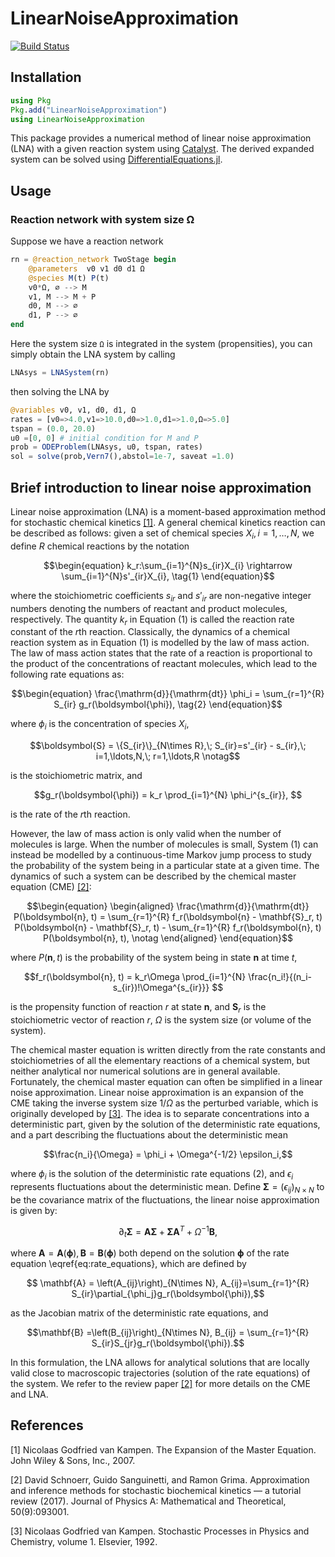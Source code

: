 # LinearNoiseApproximation

[![Build Status](https://github.com/palmtree2013/LinearNoiseApproximation.jl/actions/workflows/CI.yml/badge.svg?branch=main)](https://github.com/palmtree2013/LinearNoiseApproximation.jl/actions/workflows/CI.yml?query=branch%3Amain)


## Installation
```julia
using Pkg
Pkg.add("LinearNoiseApproximation")
using LinearNoiseApproximation
```
This package provides a numerical method of linear noise approximation (LNA) with a given reaction system using [Catalyst](https://github.com/SciML/Catalyst.jl). The derived expanded system can be solved using [DifferentialEquations.jl](https://github.com/JuliaDiffEq/DifferentialEquations.jl).

## Usage
### Reaction network with system size Ω

Suppose we have a reaction network

```julia
rn = @reaction_network TwoStage begin
    @parameters  v0 v1 d0 d1 Ω
    @species M(t) P(t)
    v0*Ω, ∅ --> M
    v1, M --> M + P
    d0, M --> ∅
    d1, P --> ∅
end
```
Here the system size `Ω` is integrated in the system (propensities), you can simply obtain the LNA system by calling
```julia
LNAsys = LNASystem(rn)
```
then solving the LNA by
```julia
@variables v0, v1, d0, d1, Ω
rates = [v0=>4.0,v1=>10.0,d0=>1.0,d1=>1.0,Ω=>5.0]
tspan = (0.0, 20.0)
u0 =[0, 0] # initial condition for M and P
prob = ODEProblem(LNAsys, u0, tspan, rates)
sol = solve(prob,Vern7(),abstol=1e-7, saveat =1.0)
```
## Brief introduction to linear noise approximation
Linear noise approximation (LNA) is a moment-based approximation method for stochastic chemical kinetics [[1]](#1). A general chemical kinetics reaction can be described as follows: given a set of chemical species $X_{i}, i = 1, \ldots, N$, we define $R$ chemical reactions by the notation
```math
\begin{equation}
        k_r:\sum_{i=1}^{N}s_{ir}X_{i} \rightarrow \sum_{i=1}^{N}s'_{ir}X_{i}, \tag{1}
\end{equation}
```
where the stoichiometric coefficients $s_{ir}$ and $s'_{ir}$ are non-negative integer numbers denoting the numbers of reactant and product molecules, respectively. The quantity $k_r$ in Equation (1) is called the reaction rate constant of the $r$th reaction. Classically, the dynamics of a chemical reaction system as in Equation (1) is modelled by the law of mass action. The law of mass action states that the rate of a reaction is proportional to the product of the concentrations of reactant molecules, which lead to the following rate equations as:
```math
\begin{equation}
    \frac{\mathrm{d}}{\mathrm{dt}} \phi_i = \sum_{r=1}^{R} S_{ir} g_r(\boldsymbol{\phi}), \tag{2}
\end{equation}
```
where $\phi_i$ is the concentration of species $X_i$, 
```math
\boldsymbol{S} = \{S_{ir}\}_{N\times R},\; S_{ir}=s'_{ir} - s_{ir},\; i=1,\ldots,N,\; r=1,\ldots,R \notag
```
is the stoichiometric matrix, and 
```math
g_r(\boldsymbol{\phi}) = k_r \prod_{i=1}^{N} \phi_i^{s_{ir}}, 
```
is the rate of the $r$th reaction. 

However, the law of mass action is only valid when the number of molecules is large. When the number of molecules is small, System (1) can instead be modelled by a continuous-time Markov jump process to study the probability of the system being in a particular state at a given time. The dynamics of such a system can be described by the chemical master equation (CME) [[2]](#2):
```math
\begin{equation}
    \begin{aligned}
        \frac{\mathrm{d}}{\mathrm{dt}} P(\boldsymbol{n}, t) = \sum_{r=1}^{R} f_r(\boldsymbol{n} - \mathbf{S}_r, t) P(\boldsymbol{n} - \mathbf{S}_r, t) - \sum_{r=1}^{R} f_r(\boldsymbol{n}, t) P(\boldsymbol{n}, t), \notag
    \end{aligned}
\end{equation}
```
where $P(\boldsymbol{n}, t)$ is the probability of the system being in state $\boldsymbol{n}$ at time $t$, 
```math
f_r(\boldsymbol{n}, t) = k_r\Omega \prod_{i=1}^{N} \frac{n_i!}{(n_i-s_{ir})!\Omega^{s_{ir}}} 
```
is the propensity function of reaction $r$ at state $\boldsymbol{n}$, and $\mathbf{S}_r$ is the stoichiometric vector of reaction $r$, $\Omega$ is the system size (or volume of the system).

The chemical master equation is written directly from the rate constants and stoichiometries of all the elementary reactions of a chemical system, but neither analytical nor numerical solutions are in general available. Fortunately, the chemical master equation can often be simplified in a linear noise approximation. Linear noise approximation is an expansion of the CME taking the inverse system size $1/\Omega$ as the perturbed variable, which is originally developed by [[3]](#3). The idea is to separate concentrations into a deterministic part, given by the solution of the deterministic rate equations, and a part describing the fluctuations about the deterministic mean
```math
\frac{n_i}{\Omega} = \phi_i  + \Omega^{-1/2} \epsilon_i,
```
where $\phi_i$ is the solution of the deterministic rate equations (2), and $\epsilon_i$ represents fluctuations about the deterministic mean. Define $\boldsymbol{\Sigma}=\left(\epsilon_{ij}\right)_{N\times N}$ to be the covariance matrix of the fluctuations, the linear noise approximation is given by:
```math
\begin{equation}
    \partial_t \boldsymbol{\Sigma} = \mathbf{A} \boldsymbol{\Sigma} + \boldsymbol{\Sigma} \mathbf{A}^T +  \Omega^{-1} \mathbf{B}, \tag{3}
\end{equation}
```
where $\mathbf{A}=\mathbf{A}(\boldsymbol{\phi}),\, \mathbf{B}=\mathbf{B}(\boldsymbol{\phi})$ both depend on the solution $\boldsymbol{\phi}$ of the rate equation \eqref{eq:rate_equations}, which are defined by 
```math
 \mathbf{A} = \left(A_{ij}\right)_{N\times N}, A_{ij}=\sum_{r=1}^{R} S_{ir}\partial_{\phi_j}g_r(\boldsymbol{\phi}),
```
as the Jacobian matrix of the deterministic rate equations, and 
```math
\mathbf{B} =\left(B_{ij}\right)_{N\times N}, B_{ij} = \sum_{r=1}^{R} S_{ir}S_{jr}g_r(\boldsymbol{\phi}).
```

In this formulation, the LNA allows for analytical solutions that are locally valid close to macroscopic trajectories (solution of the rate equations) of the system. We refer to the review paper [[2]](#2) for more details on the CME and LNA.

## References
<a id="1">[1]</a> Nicolaas Godfried van Kampen. The Expansion of the Master Equation. John Wiley & Sons, Inc., 2007. 

<a id="2">[2]</a> David Schnoerr, Guido Sanguinetti, and Ramon Grima. Approximation and inference methods for stochastic biochemical kinetics — a tutorial review (2017). Journal of Physics A: Mathematical and Theoretical, 50(9):093001.

<a id="3">[3]</a> Nicolaas Godfried van Kampen. Stochastic Processes in Physics and Chemistry, volume 1. Elsevier, 1992.